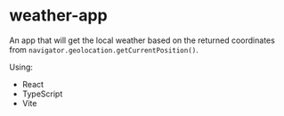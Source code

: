 # weather-app
An app that will get the local weather based on the returned coordinates from `navigator.geolocation.getCurrentPosition()`.

Using:
- React
- TypeScript
- Vite
